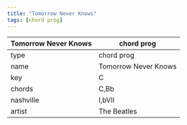 ```yaml
---
title: "Tomorrow Never Knows"
tags: [chord prog]
---
```


|Tomorrow Never Knows|chord prog|
|---|---|
|type|chord prog|
|name|Tomorrow Never Knows|
|key|C|
|chords|C,Bb|
|nashville|I,bVII|
|artist|The Beatles|
